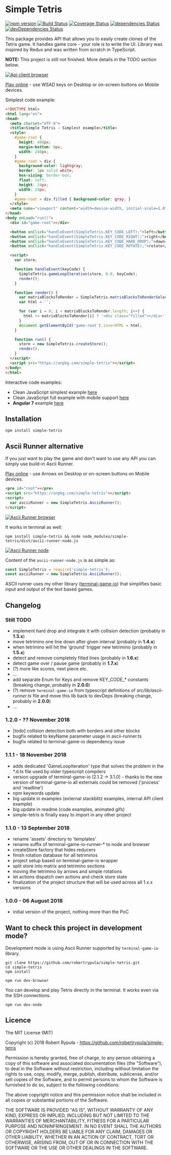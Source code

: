 # Simple Tetris

[![npm version](https://badge.fury.io/js/simple-tetris.svg)](https://badge.fury.io/js/simple-tetris)
[![Build Status](https://travis-ci.org/robertrypula/simple-tetris.svg?branch=master)](https://travis-ci.org/robertrypula/simple-tetris)
[![Coverage Status](https://coveralls.io/repos/github/robertrypula/simple-tetris/badge.svg?branch=master)](https://coveralls.io/github/robertrypula/simple-tetris?branch=master)
[![dependencies Status](https://david-dm.org/robertrypula/simple-tetris/status.svg)](https://david-dm.org/robertrypula/simple-tetris)
[![devDependencies Status](https://david-dm.org/robertrypula/simple-tetris/dev-status.svg)](https://david-dm.org/robertrypula/simple-tetris?type=dev)

This package provides API that allows you to easily create clones of the 
Tetris game. It handles game core - your role is to write the UI. Library
was inspired by Redux and was written from scratch in TypeScript.

**NOTE:** This project is still not finished. More details in the TODO section below.

[![Api client browser](https://cdn.rypula.pl/simple-tetris/api-client-browser.gif)](https://cdn.rypula.pl/simple-tetris/api-client-browser.gif)

[Play online](https://cdn.rypula.pl/simple-tetris/v1.2.0-rc/api-client-browser.html) - use WSAD keys on Desktop or on-screen buttons on Mobile devices.

Simplest code example:

```html
<!DOCTYPE html>
<html lang="en">
<head>
  <meta charset="UTF-8">
  <title>Simple Tetris - Simplest example</title>
  <style>
    #game-root {
      height: 480px;
      margin-bottom: 8px;
      width: 240px;
    }
    #game-root > div {
      background-color: lightgray;
      border: 1px solid white;
      box-sizing: border-box;
      float: left;
      height: 24px;
      width: 24px;
    }
    #game-root > div.filled { background-color: gray; }
  </style>
  <meta name="viewport" content="width=device-width, initial-scale=1.0">
</head>
<body onLoad="run()">
  <div id="game-root"></div>

  <button onClick="handleEvent(SimpleTetris.KEY_CODE_LEFT);">left</button>
  <button onClick="handleEvent(SimpleTetris.KEY_CODE_RIGHT);">right</button>
  <button onClick="handleEvent(SimpleTetris.KEY_CODE_HARD_DROP);">down</button>
  <button onClick="handleEvent(SimpleTetris.KEY_CODE_ROTATE);">rotate</button>

  <script>
    var store;

    function handleEvent(keyCode) {
      SimpleTetris.gameLoopIteration(store, 0.0, keyCode);
      render();
    }

    function render() {
      var matrixBlocksToRender = SimpleTetris.matrixBlocksToRenderSelector(store.getState());
      var html = '';

      for (var i = 0; i < matrixBlocksToRender.length; i++) {
        html += matrixBlocksToRender[i] ? '<div class="filled"></div>' : '<div></div>';
      }
      document.getElementById('game-root').innerHTML = html;
    }

    function run() {
      store = new SimpleTetris.createStore();
      render();
    }
  </script>
  <script src="https://unpkg.com/simple-tetris"></script>
</body>
</html>
```

Interactive code examples:
- Clean JavaScript simplest example [here](https://stackblitz.com/edit/simple-tetris-js-simplest?file=index.html)
- Clean JavaScript full example with mobile support [here](https://stackblitz.com/edit/simple-tetris-js-full?file=index.html)
- **Angular 7** example [here](https://stackblitz.com/edit/simple-tetris-angular?file=src%2Fapp%2Fsimple-tetris%2Fsimple-tetris.component.ts)

## Installation

```
npm install simple-tetris
```

## Ascii Runner alternative

If you just want to play the game and don't want to use any API you can simply use build-in Ascii Runner.

[Play online](https://cdn.rypula.pl/simple-tetris/v1.2.0-rc/ascii-runner-browser.html) - use Arrows on Desktop or on-screen buttons on Mobile devices.

```html
<pre id="root"></pre>
<script src="https://unpkg.com/simple-tetris"></script>
<script>
  var asciiRunner = new SimpleTetris.AsciiRunner();
</script>
```

[![Ascii Runner browser](https://cdn.rypula.pl/simple-tetris/ascii-runner-browser.gif)](https://cdn.rypula.pl/simple-tetris/ascii-runner-browser.gif)

It works in terminal as well:

```
npm install simple-tetris && node node_modules/simple-tetris/dist/ascii-runner-node.js
```

[![Ascii Runner node](https://cdn.rypula.pl/simple-tetris/ascii-runner-node.gif)](https://cdn.rypula.pl/simple-tetris/ascii-runner-node.gif)

Content of the `ascii-runner-node.js` is as simple as:

```javascript
const SimpleTetris = require('simple-tetris');
const asciiRunner = new SimpleTetris.AsciiRunner();
```

ASCII runner uses my other library ([terminal-game-io](https://github.com/robertrypula/terminal-game-io)) 
that simplifies basic input and output of the text based games.

## Changelog

### Still TODO
- implement hard drop and integrate it with collision detection (probably in **1.3.x**)
- move tetrimino one line down after given interval (probably in **1.4.x**) 
- when tetrimino will hit the 'ground' trigger new tetrimino (probably in **1.5.x**)
- detect and remove completely filled lines (probably in **1.6.x**)
- detect game over / pause game (probably in **1.7.x**)
- (?) more like scores, next piece etc.
- ...   
- add separate Enum for Keys and remove KEY_CODE_* constants (breaking change, probably in **2.0.0**)
- (?) remove `terminal-game-io` from typescript definitions of _src/lib/ascii-runner.ts_ file and move this lib back to devDeps (breaking change, probably in **2.0.0**)
- ...

### 1.2.0 - ?? November 2018
- [todo] collision detection both with borders and other blocks
- bugfix related to keyName parameter usage in ascii-runner.ts
- bugfix related to terminal-game-io dependency issue

### 1.1.1 - 18 November 2018
- adds dedicated 'GameLoopIteration' type that solves the problem in the *.d.ts file used by older typescript compilers
- version upgrade of terminal-game-io (2.1.2 -> 3.1.0) - thanks to the new version of terminal-game-io all externals could be removed ('process' and 'readline')
- npm keywords update
- big update in examples (external stackblitz examples, internal API client example)
- big update in readme (code examples, animated gifs)
- simple-tetris is finally easy to import in any other project

### 1.1.0 - 13 September 2018
- rename 'assets' directory to 'templates'
- rename suffix of terminal-game-io-runner-* to node and browser
- createStore factory that hides reducers
- finish rotation database for all tetriminos
- project setup based on terminal-game-io wrapper
- split store into matrix and tetrimino sections
- moving the tetrimino by arrows and simple rotations
- let actions dispatch own actions and check store state
- finalization of the project structure that will be used across all 1.x.x versions

### 1.0.0 - 06 August 2018
- initial version of the project, nothing more than the PoC

## Want to check this project in development mode?

Development mode is using Ascii Runner supported by `terminal-game-io` library.

```
git clone https://github.com/robertrypula/simple-tetris.git
cd simple-tetris
npm install

npm run dev-browser
```

You can develop and play Tetris directly in the terminal. It works even via the SSH connections.

```
npm run dev-node
```

## Licence

The MIT License (MIT)

Copyright (c) 2018 Robert Rypuła - https://github.com/robertrypula/simple-tetris

Permission is hereby granted, free of charge, to any person obtaining a copy of
this software and associated documentation files (the "Software"), to deal in
the Software without restriction, including without limitation the rights to
use, copy, modify, merge, publish, distribute, sublicense, and/or sell copies of
the Software, and to permit persons to whom the Software is furnished to do so,
subject to the following conditions:

The above copyright notice and this permission notice shall be included in all
copies or substantial portions of the Software.

THE SOFTWARE IS PROVIDED "AS IS", WITHOUT WARRANTY OF ANY KIND, EXPRESS OR
IMPLIED, INCLUDING BUT NOT LIMITED TO THE WARRANTIES OF MERCHANTABILITY, FITNESS
FOR A PARTICULAR PURPOSE AND NONINFRINGEMENT. IN NO EVENT SHALL THE AUTHORS OR
COPYRIGHT HOLDERS BE LIABLE FOR ANY CLAIM, DAMAGES OR OTHER LIABILITY, WHETHER
IN AN ACTION OF CONTRACT, TORT OR OTHERWISE, ARISING FROM, OUT OF OR IN
CONNECTION WITH THE SOFTWARE OR THE USE OR OTHER DEALINGS IN THE SOFTWARE.

